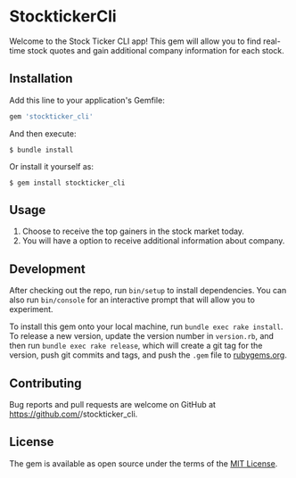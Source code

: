 # StocktickerCli

Welcome to the Stock Ticker CLI app! This gem will allow you to find real-time stock quotes and gain additional company information for each stock. 

## Installation

Add this line to your application's Gemfile:

```ruby
gem 'stockticker_cli'
```

And then execute:

    $ bundle install

Or install it yourself as:

    $ gem install stockticker_cli

## Usage

1. Choose to receive the top gainers in the stock market today. 
2. You will have a option to receive additional information about company. 

## Development

After checking out the repo, run `bin/setup` to install dependencies. You can also run `bin/console` for an interactive prompt that will allow you to experiment.

To install this gem onto your local machine, run `bundle exec rake install`. To release a new version, update the version number in `version.rb`, and then run `bundle exec rake release`, which will create a git tag for the version, push git commits and tags, and push the `.gem` file to [rubygems.org](https://rubygems.org).

## Contributing

Bug reports and pull requests are welcome on GitHub at https://github.com/<github username>/stockticker_cli.


## License

The gem is available as open source under the terms of the [MIT License](https://opensource.org/licenses/MIT).
